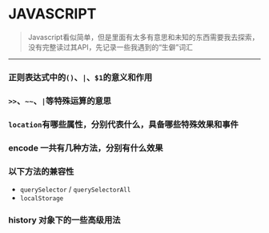 # JAVASCRIPT

> Javascript看似简单，但是里面有太多有意思和未知的东西需要我去探索，没有完整读过其API，先记录一些我遇到的“生僻”词汇

------------------

### 正则表达式中的`()`、`|`、`$1`的意义和作用

### `>>`、`~~`、`|`等特殊运算的意思

### `location`有哪些属性，分别代表什么，具备哪些特殊效果和事件

### encode 一共有几种方法，分别有什么效果 

### 以下方法的兼容性

* `querySelector` / `querySelectorAll`
* `localStorage`

### history 对象下的一些高级用法
